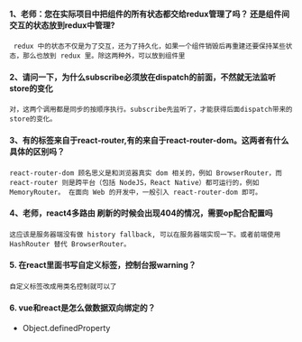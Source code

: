 #### 1、老师：您在实际项目中把组件的所有状态都交给redux管理了吗？ 还是组件间交互的状态放到redux中管理?
```
 redux 中的状态不仅是为了交互，还为了持久化，如果一个组件销毁后再重建还要保持某些状态，那么也放到 redux 里。除这两种外，可以放到组件里
```

#### 2、请问一下，为什么subscribe必须放在dispatch的前面，不然就无法监听store的变化
```
对，这两个调用都是同步的按顺序执行。subscribe先监听了，才能获得后面dispatch带来的store的变化。

```

#### 3、有的标签来自于react-router,有的来自于react-router-dom。这两者有什么具体的区别吗？
```
react-router-dom 顾名思义是和浏览器真实 dom 相关的，例如 BrowserRouter，而 react-router 则是跨平台（包括 NodeJS，React Native）都可运行的，例如 MemoryRouter。 在面向 Web 的开发中，一般引入 react-router-dom 即可。

```

#### 4、老师，react4多路由 刷新的时候会出现404的情况，需要op配合配置吗
```
这应该是服务器端没有做 history fallback, 可以在服务器端实现一下。或者前端使用 HashRouter 替代 BrowserRouter。

```

#### 5. 在react里面书写自定义标签，控制台报warning？
```
自定义标签改成用类名控制就可以了

```
#### 6. vue和react是怎么做数据双向绑定的？
* Object.definedProperty